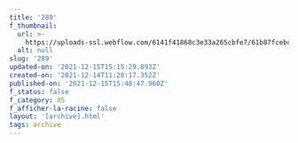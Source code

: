```yaml
---
title: '289'
f_thumbnail:
  url: >-
    https://uploads-ssl.webflow.com/6141f41868c3e33a265cbfe7/61b87fcebc1a4684e22fecbb_289.jpg
  alt: null
slug: '289'
updated-on: '2021-12-15T15:15:29.893Z'
created-on: '2021-12-14T11:28:17.352Z'
published-on: '2021-12-15T15:48:47.960Z'
f_status: false
f_category: XS
f_afficher-la-racine: false
layout: '[archive].html'
tags: archive
---
```



